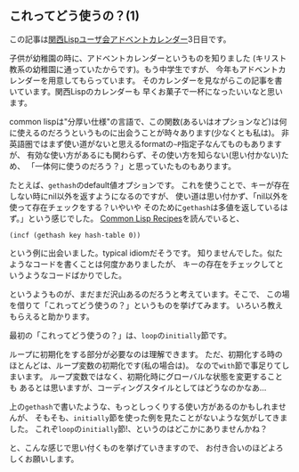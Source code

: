 ## これってどう使うの？(1)

この記事は[関西Lispユーザ会アドベントカレンダー](https://adventar.org/calendars/2490)3日目です。

子供が幼稚園の時に、アドベントカレンダーというものを知りました
(キリスト教系の幼稚園に通っていたからです)。もう中学生ですが、
今年もアドベントカレンダーを用意してもらっています。
そのカレンダーを見ながらこの記事を書いています。関西Lispのカレンダーも
早くお菓子で一杯になったいいなと思います。

common lispは"分厚い仕様"の言語で、この関数(あるいはオプションなど)は何
に使えるのだろうというものに出会うことが時々あります(少なくとも私は)。
非英語圏ではまず使い道がないと思えるformatの`~P`指定子なんてものもありますが、
有効な使い方があるにも関わらず、その使い方を知らない(思い付かない)ため、
「一体何に使うのだろう？」と思っていたものもあります。

たとえば、`gethash`のdefault値オプションです。
これを使うことで、キーが存在しない時にnil以外を返すようになるのですが、
使い道は思い付かず、「nil以外を使って存在チェックをする？いやいや
そのために`gethash`は多値を返しているはず。」という感じでした。
[Common Lisp Recipes](http://weitz.de/cl-recipes/)を読んでいると、

```
(incf (gethash key hash-table 0))
```

という例に出会いました。typical idiomだそうです。
知りませんでした。似たようなコードを書くことは何度かありましたが、
キーの存在をチェックしてというようなコードばかりでした。

というようものが、まだまだ沢山あるのだろうと考えています。そこで、
この場を借りて「これってどう使うの？」というものを挙げてみます。
いろいろ教えもらえると助かります。

最初の「これってどう使うの？」は、`loop`の`initially`節です。

ループに初期化をする部分が必要なのは理解できます。
ただ、初期化する時のほとんどは、ループ変数の初期化です(私の場合は)。
なので`with`節で事足りてしまいます。
ループ変数ではなく、初期化時にグローバルな状態を変更することも
あるとは思いますが、コーディングスタイルとしてはどうなのかなあ…

上の`gethash`で書いたような、もっとしっくりする使い方があるのかもしれませんが、
そもそも、`initially`節を使った例を見たことがないような気がしてきました。
これぞ`loop`の`initially`節!、というのはどこかにありませんかね？

と、こんな感じで思い付くものを挙げていきますので、
お付き合いのほどよろしくお願いします。



